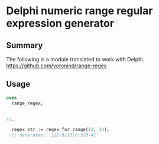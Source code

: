 # Delphi numeric range regular expression generator

## Summary
The following is a module translated to work with Delphi.  
https://github.com/voronind/range-regex  

## Usage

```Pascal
uses
  range_regex;


//…

  regex_str := regex_for_range(12, 34);
  // nenerates: '1[2-9]|2\d|3[0-4]'
```  
